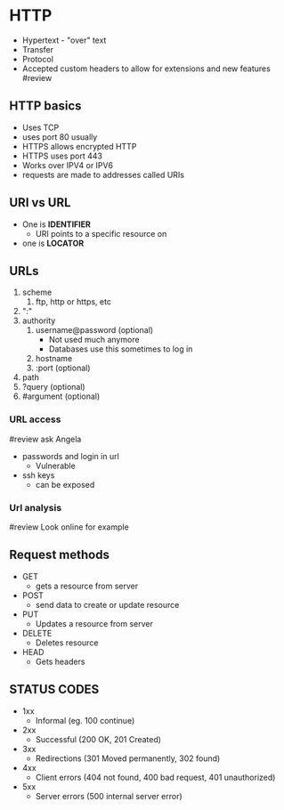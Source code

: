 # HTTP
- Hypertext - "over" text
- Transfer
- Protocol
- Accepted custom headers to allow for extensions and new features
#review
## HTTP basics
- Uses TCP
- uses port 80 usually
- HTTPS allows encrypted HTTP
- HTTPS uses port 443
- Works over IPV4 or IPV6
- requests are made to addresses called URIs
## URI vs URL
- One is **IDENTIFIER**
	- URI points to  a specific resource on
- one is **LOCATOR**
## URLs
1. scheme
	1. ftp, http or https, etc
2. ":"
3. authority
	1. username@password (optional)
		- Not used much anymore
		- Databases use this sometimes to log in
	2. hostname
	3. :port (optional)
4. path
5. ?query (optional)
6. \#argument (optional)

### URL access
#review ask Angela
- passwords and login in url
	- Vulnerable
- ssh keys
	- can be exposed
### Url analysis
#review Look online for example

## Request methods
- GET
	- gets a resource from server
- POST
	- send data to create or update resource
- PUT
	- Updates a resource from server
- DELETE
	- Deletes resource
- HEAD
	- Gets headers
## STATUS CODES
- 1xx
	- Informal (eg. 100 continue)
- 2xx
	- Successful (200 OK, 201 Created)
- 3xx
	- Redirections (301 Moved permanently, 302 found)
- 4xx
	- Client errors (404 not found, 400 bad request, 401 unauthorized)
- 5xx
	- Server errors (500 internal server error)